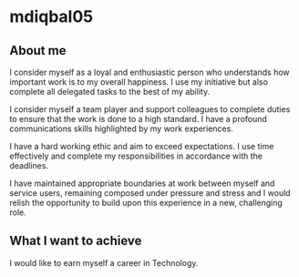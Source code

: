 # mdiqbal05

## About me

I consider myself as a loyal and enthusiastic person who understands how important work is to my overall happiness. I use my initiative but also complete all delegated tasks to the best of my ability. 

I consider myself a team player and support colleagues to complete duties to ensure that the work is done to a high standard. I have a profound communications skills highlighted by my work experiences. 

I have a hard working ethic and aim to exceed expectations. I use time effectively and complete my responsibilities in accordance with the deadlines.

I have maintained appropriate boundaries at work between myself and service users, remaining composed under pressure and stress and I would relish the opportunity to build upon this experience in a new, challenging role.

## What I want to achieve

I would like to earn myself a career in Technology.
